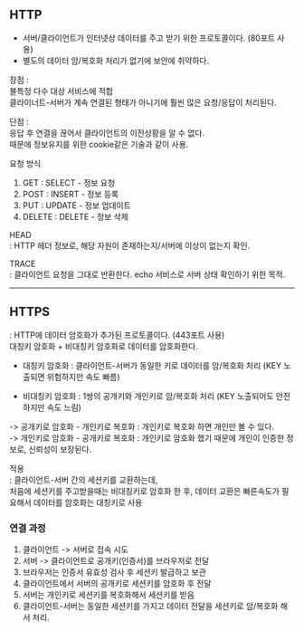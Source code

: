 ## HTTP
- 서버/클라이언트가 인터넷상 데이터를 주고 받기 위한 프로토콜이다. (80포트 사용)
- 별도의 데이터 암/복호화 처리가 없기에 보안에 취약하다.

장점 :  
불특정 다수 대상 서비스에 적합  
클라이너트-서버가 계속 연결된 형태가 아니기에 훨씬 많은 요청/응답이 처리된다.

단점 :   
응답 후 연결을 끊어서 클라이언트의 이전상황을 알 수 없다.  
때문에 정보유지를 위한 cookie같은 기술과 같이 사용.   


요청 방식
1. GET : SELECT - 정보 요청
2. POST : INSERT - 정보 등록
3. PUT : UPDATE - 정보 업데이트
4. DELETE : DELETE - 정보 삭제  


HEAD  
: HTTP 헤더 정보로, 해당 자원이 존재하는지/서버에 이상이 없는지 확인.

TRACE  
: 클라이언트 요청을 그대로 반환한다. echo 서비스로 서버 상태 확인하기 위한 목적.  


----------------


## HTTPS
: HTTP에 데이터 암호화가 추가된 프로토콜이다. (443포트 사용)  
대칭키 암호화 + 비대칭키 암호화로 데이터를 암호화한다.


- 대칭키 암호화
: 클라이언트-서버가 동일한 키로 데이터를 암/복호화 처리 (KEY 노출되면 위험하지만 속도 빠름)  

- 비대칭키 암호화
: 1쌍의 공개키와 개인키로 암/복호화 처리 (KEY 노출되어도 안전하지만 속도 느림)

-> 공개키로 암호화 - 개인키로 복호화 : 개인키로 복호화 하면 개인만 볼 수 있다.  
-> 개인키로 암호화 - 공개키로 복호화 : 개인키로 암호화 했기 때문에 개인이 인증한 정보로, 신뢰성이 보장된다.  


적용  
: 클라이언트-서버 간의 세션키를 교환하는데,   
처음에 세션키를 주고받을때는 비대칭키로 암호화 한 후, 데이터 교환은 빠른속도가 필요해서 데이터를 암호화는 대칭키로 사용  


### 연결 과정
1. 클라이언트 -> 서버로 접속 시도
2. 서버 -> 클라이언트로 공개키(인증서)를 브라우저로 전달
3. 브라우저는 인증서 유효성 검사 후 세션키 발급하고 보관
4. 클라이언트에서 서버의 공개키로 세션키를 암호화 후 전달
5. 서버는 개인키로 세션키를 복호화해서 세션키를 받음
6. 클라이언트-서버는 동일한 세션키를 가지고 데이터 전달을 세션키로 암/복호화 해서 처리.




